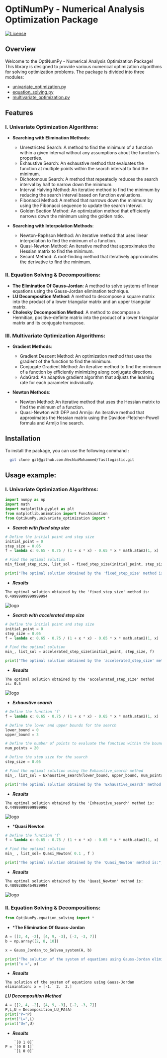 # OptiNumPy - Numerical Analysis Optimization Package

[![License](https://img.shields.io/badge/license-MIT-blue.svg)](LICENSE)

## Overview

Welcome to the OptiNumPy - Numerical Analysis Optimization Package! This library is designed to provide various numerical optimization algorithms for solving optimization problems. The package is divided into three modules:

- [univariate_optimization.py](https://github.com/NechbaMohammed/OptiNumPy/blob/main/OptiNumPy/univariate_optimization.py) 
- [equation_solving.py](https://github.com/NechbaMohammed/OptiNumPy/blob/main/OptiNumPy/equation_solving.py)
- [multivariate_optimization.py](https://github.com/NechbaMohammed/OptiNumPy/blob/main/OptiNumPy/multivariate_optimization.py)


## Features

### I. Univariate Optimization Algorithms:

- **Searching with Elimination Methods**:
  - Unrestricted Search: A method to find the minimum of a function within a given interval without any assumptions about the function's properties.
  - Exhaustive Search: An exhaustive method that evaluates the function at multiple points within the search interval to find the minimum.
  - Dichotomous Search: A method that repeatedly reduces the search interval by half to narrow down the minimum.
  - Interval Halving Method: An iterative method to find the minimum by reducing the search interval based on function evaluations.
  - Fibonacci Method: A method that narrows down the minimum by using the Fibonacci sequence to update the search interval.
  - Golden Section Method: An optimization method that efficiently narrows down the minimum using the golden ratio.

- **Searching with Interpolation Methods**:
  - Newton-Raphson Method: An iterative method that uses linear interpolation to find the minimum of a function.
  - Quasi-Newton Method: An iterative method that approximates the Hessian matrix to find the minimum.
  - Secant Method: A root-finding method that iteratively approximates the derivative to find the minimum.

### II. Equation Solving & Decompositions:

- **The Elimination Of Gauss-Jordan**: A method to solve systems of linear equations using the Gauss-Jordan elimination technique.
- **LU Decomposition Method**: A method to decompose a square matrix into the product of a lower triangular matrix and an upper triangular matrix.
- **Cholesky Decomposition Method**: A method to decompose a Hermitian, positive-definite matrix into the product of a lower triangular matrix and its conjugate transpose.

### III. Multivariate Optimization Algorithms:

- **Gradient Methods**:
  - Gradient Descent Method: An optimization method that uses the gradient of the function to find the minimum.
  - Conjugate Gradient Method: An iterative method to find the minimum of a function by efficiently minimizing along conjugate directions.
  - AdaGrad: An adaptive gradient algorithm that adjusts the learning rate for each parameter individually.

- **Newton Methods**:
  - Newton Method: An iterative method that uses the Hessian matrix to find the minimum of a function.
  - Quasi-Newton with DFP and Armijo: An iterative method that approximates the Hessian matrix using the Davidon-Fletcher-Powell formula and Armijo line search.

## Installation

To install the package, you can use the following command :

```bash
  git clone git@github.com:NechbaMohammed/fastlogistic.git
  ```
## Usage example:

### I. Univariate Optimization Algorithms:

```python
import numpy as np
import math
import matplotlib.pyplot as plt
from matplotlib.animation import FuncAnimation
from OptiNumPy.univariate_optimization import *
```
   - ***Search with fixed step size*** 
```python
# Define the initial point and step size
initial_point = 0
step_size = 0.05
f = lambda x: 0.65 - 0.75 / (1 + x * x) - 0.65 * x * math.atan2(1, x)

# Find the optimal solution 
min_fixed_step_size, list_sol = fixed_step_size(initial_point, step_size, f)

print("The optimal solution obtained by the 'fixed_step_size' method is:", min_fixed_step_size)
```
   - ***Results***
```bach 
The optimal solution obtained by the 'fixed_step_size' method is: 0.49999999999999994
```
![logo](fig/fig1.gif)

 - ***Search with accelerated step size*** 
```python
# Define the initial point and step size
initial_point = 0
step_size = 0.05
f = lambda x: 0.65 - 0.75 / (1 + x * x) - 0.65 * x * math.atan2(1, x)

# Find the optimal solution
min_, list_sol = accelerated_step_size(initial_point, step_size, f)

print("The optimal solution obtained by the 'accelerated_step_size' method is:", min_)
```
- ***Results***
```bach 
The optimal solution obtained by the 'accelerated_step_size' method is: 0.5
```
![logo](fig/fig2.gif)

- ***Exhaustive search*** 
```python
# Define the function 'f'
f = lambda x: 0.65 - 0.75 / (1 + x * x) - 0.65 * x * math.atan2(1, x)

# Define the lower and upper bounds for the search
lower_bound = 0
upper_bound = 3

# Define the number of points to evaluate the function within the bounds
num_points = 20

# Define the step size for the search
step_size = 0.05

# Find the optimal solution using the Exhaustive_search method
min_, list_sol = Exhaustive_search(lower_bound, upper_bound, num_points, f)

print("The optimal solution obtained by the 'Exhaustive_search' method is:", min_)
```

- ***Results***
```bach 
The optimal solution obtained by the 'Exhaustive_search' method is: 0.44999999999999996
```
![logo](fig/fig3.gif)

- ***Quasi Newton** 
```python
# Define the function 'f'
f = lambda x: 0.65 - 0.75 / (1 + x * x) - 0.65 * x * math.atan2(1, x)

# Find the optimal solution
min_ , list_sol= Quasi_Newton( 0.1 , f )

print("The optimal solution obtained by the 'Quasi_Newton' method is:", min_)
```
- ***Results***
```bach 
The optimal solution obtained by the 'Quasi_Newton' method is: 0.48092806464929994
```
![logo](fig/fig4.gif)

### II. Equation Solving & Decompositions:
```python
from OptiNumPy.equation_solving import *
```
- ***The Elimination Of Gauss-Jordan** 
```python
A = [[2, 4, -2], [4, 9, -3], [-2, -3, 7]]
b = np.array([2, 8, 10])

x = Gauss_Jordan_to_Solvea_system(A, b)

print("The solution of the system of equations using Gauss-Jordan elimination:")
print("x =", x)
```
- ***Results***
```bach 
The solution of the system of equations using Gauss-Jordan elimination: x = [-1.  2.  2.]
```

 ***LU Decomposition Method*** 
```python
A = [[2, 4, -2], [4, 9, -3], [-2, -3, 7]]
P,L,U = Decomposition_LU_PA(A)
print("P="P)
print("L=",L)
print("U=",U)
```
- ***Results***
```bach 
    `[0 1 0]`
P = `[0 0 1]`
    `[1 0 0]`
```